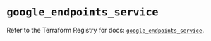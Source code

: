 # `google_endpoints_service`

Refer to the Terraform Registry for docs: [`google_endpoints_service`](https://registry.terraform.io/providers/hashicorp/google-beta/6.47.0/docs/resources/google_endpoints_service).
